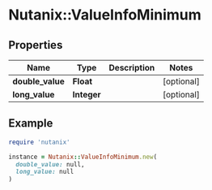 # Nutanix::ValueInfoMinimum

## Properties

| Name | Type | Description | Notes |
| ---- | ---- | ----------- | ----- |
| **double_value** | **Float** |  | [optional] |
| **long_value** | **Integer** |  | [optional] |

## Example

```ruby
require 'nutanix'

instance = Nutanix::ValueInfoMinimum.new(
  double_value: null,
  long_value: null
)
```

